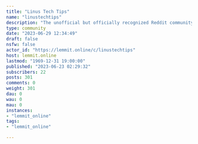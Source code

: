 ```yaml
---
title: "Linus Tech Tips" 
name: "linustechtips"
description: "The unofficial but officially recognized Reddit community discussing the latest LinusTechTips, TechQuickie and other LinusMediaGroup content. Come..."
type: community
date: "2023-06-29 12:34:49"
draft: false
nsfw: false
actor_id: "https://lemmit.online/c/linustechtips"
host: lemmit.online
lastmod: "1969-12-31 19:00:00"
published: "2023-06-23 02:29:32"
subscribers: 22
posts: 301
comments: 0
weight: 301
dau: 0
wau: 0
mau: 0
instances:
- "lemmit_online"
tags: 
- "lemmit_online"

---
```

